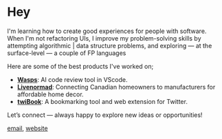 
# Hey

I'm learning how to create good experiences for people with software. When I'm not refactoring UIs, I improve my problem-solving skills by attempting algorithmic | data structure problems, and exploring &mdash; at the surface-level &mdash; a couple of FP languages

Here are some of the best products I've worked on;

- **[Wasps](https://marketplace.visualstudio.com/items?itemName=Gitsecure.wasps)**: AI code review tool in VScode.  
- **[Livenormad](https://www.livenormad.com/)**: Connecting Canadian homeowners to manufacturers for affordable home decor.    
- **[twiBook](https://twibook.app/)**: A bookmarking tool and web extension for Twitter.  

Let’s connect &mdash; always happy to explore new ideas or opportunities!  

[email](mailto:belac335@gmail.com), [website](https://meje.dev)

